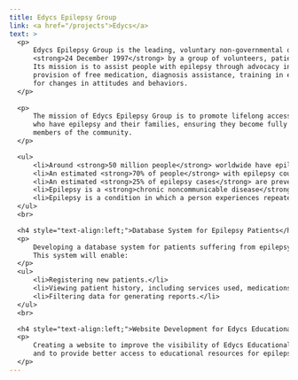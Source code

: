 ```yaml
---
title: Edycs Epilepsy Group
link: <a href="/projects">Edycs</a>
text: >
  <p>
      Edycs Epilepsy Group is the leading, voluntary non-governmental organisation founded on 
      <strong>24 December 1997</strong> by a group of volunteers, patients, and health professionals. 
      Its mission is to assist people with epilepsy through advocacy in accessing quality health care, 
      provision of free medication, diagnosis assistance, training in epilepsy care, and campaigning 
      for changes in attitudes and behaviors.
  </p>
    
  <p>
      The mission of Edycs Epilepsy Group is to promote lifelong access and opportunities to people 
      who have epilepsy and their families, ensuring they become fully included and participating 
      members of the community.
  </p>

  <ul>
      <li>Around <strong>50 million people</strong> worldwide have epilepsy, making it one of the most common neurological diseases globally.</li>
      <li>An estimated <strong>70% of people</strong> with epilepsy could live seizure-free if properly diagnosed and treated.</li>
      <li>An estimated <strong>25% of epilepsy cases</strong> are preventable.</li>
      <li>Epilepsy is a <strong>chronic noncommunicable disease</strong> of the brain that affects people of all ages.</li>
      <li>Epilepsy is a condition in which a person experiences repeated seizures caused by abnormal electrical activity in the brain.</li>
  </ul>
  <br>

  <h4 style="text-align:left;">Database System for Epilepsy Patients</h4>
  <p>
      Developing a database system for patients suffering from epilepsy in <strong>Mauritius</strong> and <strong>Rodrigues Island</strong>.
      This system will enable:
  </p>
  <ul>
      <li>Registering new patients.</li>
      <li>Viewing patient history, including services used, medications, and treatments.</li>
      <li>Filtering data for generating reports.</li>
  </ul>
  <br>

  <h4 style="text-align:left;">Website Development for Edycs Educational & Rehabilitation Center</h4>
  <p>
      Creating a website to improve the visibility of Edycs Educational & Rehabilitation Center 
      and to provide better access to educational resources for epilepsy awareness and support.
  </p>
---
```

